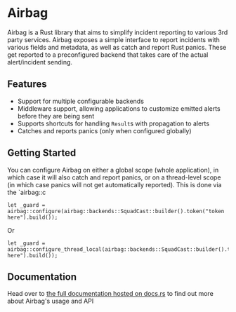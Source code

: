 # Airbag

Airbag is a Rust library that aims to simplify incident reporting to various 3rd party services. Airbag exposes a simple interface to report incidents with various fields and metadata, as well as catch and report Rust panics. These get reported to a preconfigured backend that takes care of the actual alert/incident sending.

## Features

* Support for multiple configurable backends
* Middleware support, allowing applications to customize emitted alerts before they are being sent
* Supports shortcuts for handling `Result`s with propagation to alerts
* Catches and reports panics (only when configured globally)

## Getting Started

You can configure Airbag on either a global scope (whole application), in which case it will also catch and report panics, or on a thread-level scope (in which case panics will not get automatically reported). This is done via the `airbag::c

```
let _guard = airbag::configure(airbag::backends::SquadCast::builder().token("token here").build());
```

Or 
```
let _guard = airbag::configure_thread_local(airbag::backends::SquadCast::builder().token("token here").build());
```


## Documentation

Head over to [the full documentation hosted on docs.rs](https://docs.rs/airbag/latest/airbag/) to find out more about Airbag's usage and API

